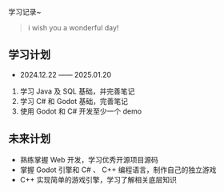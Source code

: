 学习记录~

> i wish you a wonderful day!

## 学习计划

- 2024.12.22 —— 2025.01.20

1. 学习 Java 及 SQL 基础，并完善笔记
2. 学习 C# 和 Godot 基础，完善笔记
3. 使用 Godot 和 C# 开发至少一个 demo

## 未来计划

- 熟练掌握 Web 开发，学习优秀开源项目源码
- 掌握 Godot 引擎和 C# 、 C++ 编程语言，制作自己的独立游戏
- C++ 实现简单的游戏引擎，学习了解相关底层知识
